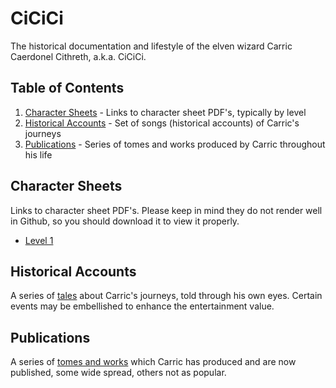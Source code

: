 # CiCiCi
The historical documentation and lifestyle of the elven wizard Carric Caerdonel Cithreth, a.k.a. CiCiCi.

## Table of Contents
1. [Character Sheets](#character-sheets) - Links to character sheet PDF's, typically by level
2. [Historical Accounts](#historical-accounts) - Set of songs (historical accounts) of Carric's journeys
3. [Publications](#publications) - Series of tomes and works produced by Carric throughout his life

## Character Sheets
Links to character sheet PDF's. Please keep in mind they do not render well in Github, so you should download it to view it properly.

- [Level 1](https://github.com/prezschaefer/cicici/blob/master/character_sheets/carric_caernodel_cithreth_lvl_1.pdf)


## Historical Accounts
A series of [tales](tales/README.md) about Carric's journeys, told through his own eyes. Certain events may be embellished to enhance the entertainment value.


## Publications
A series of [tomes and works](publications.md) which Carric has produced and are now published, some wide spread, others not as popular.
